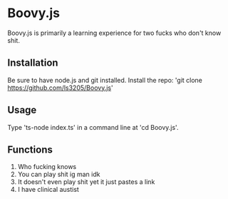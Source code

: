 # Boovy.js
Boovy.js is primarily a learning experience for two fucks who don't know shit.

## Installation
Be sure to have node.js and git installed.
Install the repo: 'git clone https://github.com/ls3205/Boovy.js'

## Usage
Type 'ts-node index.ts' in a command line at 'cd Boovy.js'.

## Functions
1. Who fucking knows
2. You can play shit ig man idk
3. It doesn't even play shit yet it just pastes a link
4. I have clinical austist